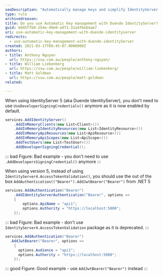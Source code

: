 ```yaml
---
seoDescription: "Automatically manage keys and simplify IdentityServer configuration with out-of-the-box features in version 5."
type: rule
archivedreason:
title: Do you use Automatic Key management with Duende IdentityServer?
guid: b045ffb9-254e-49e0-a971-31a4f6eb4ae7
uri: use-automatic-key-management-with-duende-identityserver
redirects:
  - use-automatic-key-management-with-duende-identityServer
created: 2021-03-17T09:45:07.0000000Z
authors:
- title: Anthony Nguyen
  url: https://ssw.com.au/people/anthony-nguyen/
- title: William Liebenberg
  url: https://ssw.com.au/people/william-liebenberg/
- title: Matt Goldman
  url: https://ssw.com.au/people/matt-goldman
related:

---
```


When using IdentityServer 5 (aka Duende IdentityServer), you don't need to use `UseDeveloperSigningCredentials()` anymore as it is now enabled by default.

<!--endintro-->

```cs
services.AddIdentityServer()
    .AddInMemoryClients(new List<Client>())
    .AddInMemoryIdentityResources(new List<IdentityResource>())
    .AddInMemoryApiResources(new List<ApiResource>())
    .AddInMemoryApiScopes(new List<ApiScope>())
    .AddTestUsers(new List<TestUser>())
    .AddDeveloperSigningCredential();
```
::: bad
Figure: Bad example - you don't need to use `.AddDevelopersSigningCredential()` anymore
:::

When using version 5, instead of using `IdentityServer4.AccessTokenValidation()`, you should use the out of the box `AddAuthentication(("Bearer").AddJwtBearer("Bearer")` from .NET 5 

```cs
services.AddAuthentication("Bearer")
    .AddIdentityServerAuthentication("Bearer", options =>
    {
        options.ApiName = "api1";
        options.Authority = "https://localhost:5000";
    });
```
::: bad
Figure: Bad example - don't use `IdentityServer4.AccessTokenValidation` package as it is deprecated.
:::

```cs
services.AddAuthentication("Bearer") 
  .AddJwtBearer("Bearer", options =>
    {
      options.Audience = "api1";
      options.Authority = "https://localhost:5000";
    });
```
::: good
Figure: Good example - use `AddJwtBearer("Bearer")` instead
:::
